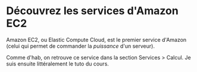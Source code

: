 # Découvrez les services d'Amazon EC2

Amazon EC2, ou Elastic Compute Cloud, est le premier service d'Amazon (celui qui permet de commander la _puissance_ d'un serveur).

Comme d'hab, on retrouve ce service dans la section Services > Calcul. Je suis ensuite littéralement le tuto du cours.
